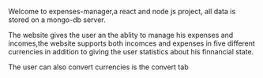Welcome to expenses-manager,a react and node js project, all data is stored on a mongo-db server.

The website gives the user an the ablity to manage his expenses and incomes,the website supports both incomces and expenses in five different currencies in addition to giving the user statistics about his finnancial state.

The user can also convert currencies is the convert tab
